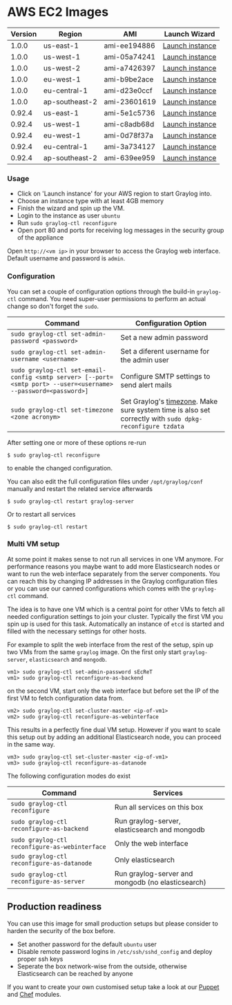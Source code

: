 AWS EC2 Images
==============

| Version | Region | AMI | Launch Wizard |
|---------|--------|-----|-------------|
| 1.0.0  | us-east-1 | ami-ee194886 | [Launch instance](https://console.aws.amazon.com/ec2/v2/home?region=us-east-1#LaunchInstanceWizard:ami=ami-ee194886) |
| 1.0.0  | us-west-1 | ami-05a74241 | [Launch instance](https://console.aws.amazon.com/ec2/v2/home?region=us-west-1#LaunchInstanceWizard:ami=ami-05a74241) |
| 1.0.0  | us-west-2 | ami-a7426397 | [Launch instance](https://console.aws.amazon.com/ec2/v2/home?region=us-west-2#LaunchInstanceWizard:ami=ami-a7426397) |
| 1.0.0  | eu-west-1 | ami-b9be2ace | [Launch instance](https://console.aws.amazon.com/ec2/v2/home?region=eu-west-1#LaunchInstanceWizard:ami=ami-b9be2ace) |
| 1.0.0  | eu-central-1 | ami-d23e0ccf | [Launch instance](https://console.aws.amazon.com/ec2/v2/home?region=eu-central-1#LaunchInstanceWizard:ami=ami-d23e0ccf) |
| 1.0.0  | ap-southeast-2 | ami-23601619 | [Launch instance](https://console.aws.amazon.com/ec2/v2/home?region=ap-southeast-2#LaunchInstanceWizard:ami=ami-23601619) |
| 0.92.4  | us-east-1 | ami-5e1c5736 | [Launch instance](https://console.aws.amazon.com/ec2/v2/home?region=us-east-1#LaunchInstanceWizard:ami=ami-5e1c5736) |
| 0.92.4  | us-west-1 | ami-c8adb68d | [Launch instance](https://console.aws.amazon.com/ec2/v2/home?region=us-west-1#LaunchInstanceWizard:ami=ami-c8adb68d) |
| 0.92.4  | eu-west-1 | ami-0d78f37a | [Launch instance](https://console.aws.amazon.com/ec2/v2/home?region=eu-west-1#LaunchInstanceWizard:ami=ami-0d78f37a) |
| 0.92.4  | eu-central-1 | ami-3a734127 | [Launch instance](https://console.aws.amazon.com/ec2/v2/home?region=eu-central-1#LaunchInstanceWizard:ami=ami-3a734127) |
| 0.92.4  | ap-southeast-2 | ami-639ee959 | [Launch instance](https://console.aws.amazon.com/ec2/v2/home?region=ap-southeast-2#LaunchInstanceWizard:ami=ami-639ee959) |

### Usage

  * Click on 'Launch instance' for your AWS region to start Graylog into.
  * Choose an instance type with at least 4GB memory
  * Finish the wizard and spin up the VM.
  * Login to the instance as user `ubuntu`
  * Run `sudo graylog-ctl reconfigure`
  * Open port 80 and ports for receiving log messages in the security group of the appliance

Open `http://<vm ip>` in your browser to access the Graylog web interface. Default username and password is `admin`.

### Configuration

You can set a couple of configuration options through the build-in `graylog-ctl` command. You need super-user
permissions to perform an actual change so don't forget the `sudo`.

| Command | Configuration Option |
|---------|----------------------|
| `sudo graylog-ctl set-admin-password <password>` | Set a new admin password |
| `sudo graylog-ctl set-admin-username <username>` | Set a diferent username for the admin user |
| `sudo graylog-ctl set-email-config <smtp server> [--port=<smtp port> --user=<username> --password=<password>]` | Configure SMTP settings to send alert mails |
| `sudo graylog-ctl set-timezone <zone acronym>` | Set Graylog's [timezone](http://en.wikipedia.org/wiki/List_of_tz_database_time_zones). Make sure system time is also set correctly with `sudo dpkg-reconfigure tzdata` |

After setting one or more of these options re-run

```shell
$ sudo graylog-ctl reconfigure
```

to enable the changed configuration.

You can also edit the full configuration files under `/opt/graylog/conf` manually and restart the related service afterwards

```shell
$ sudo graylog-ctl restart graylog-server
```

Or to restart all services

```shell
$ sudo graylog-ctl restart
```

### Multi VM setup

At some point it makes sense to not run all services in one VM anymore. For performance reasons you maybe want to add
more Elasticsearch nodes or want to run the web interface separately from the server components.
You can reach this by changing IP addresses in the Graylog configuration files or you can use our canned configurations which comes
with the `graylog-ctl` command.

The idea is to have one VM which is a central point for other VMs to fetch all needed configuration settings to join your cluster.
Typically the first VM you spin up is used for this task. Automatically an instance of `etcd` is started and filled with the necessary
settings for other hosts.

For example to split the web interface from the rest of the setup, spin up two VMs from the same `graylog` image.
On the first only start `graylog-server`, `elasticsearch` and `mongodb`.

```shell
vm1> sudo graylog-ctl set-admin-password sEcReT
vm1> sudo graylog-ctl reconfigure-as-backend
```

on the second VM, start only the web interface but before set the IP of the first VM to fetch configuration data from.

```shell
vm2> sudo graylog-ctl set-cluster-master <ip-of-vm1>
vm2> sudo graylog-ctl reconfigure-as-webinterface
```

This results in a perfectly fine dual VM setup. However if you want to scale this setup out by adding an additional Elasticsearch node, you can
proceed in the same way.

```shell
vm3> sudo graylog-ctl set-cluster-master <ip-of-vm1>
vm3> sudo graylog-ctl reconfigure-as-datanode
```

The following configuration modes do exist

| Command | Services |
|---------|----------|
| `sudo graylog-ctl reconfigure` | Run all services on this box |
| `sudo graylog-ctl reconfigure-as-backend` | Run graylog-server, elasticsearch and mongodb |
| `sudo graylog-ctl reconfigure-as-webinterface` | Only the web interface|
| `sudo graylog-ctl reconfigure-as-datanode` | Only elasticsearch |
| `sudo graylog-ctl reconfigure-as-server` | Run graylog-server and mongodb (no elasticsearch) |

Production readiness
--------------------
You can use this image for small production setups but please consider to harden the security of the box before.

 * Set another password for the default `ubuntu` user
 * Disable remote password logins in `/etc/ssh/sshd_config` and deploy proper ssh keys
 * Seperate the box network-wise from the outside, otherwise Elasticsearch can be reached by anyone

If you want to create your own customised setup take a look at our [Puppet](https://github.com/Graylog2/graylog2-puppet)
and [Chef](https://github.com/Graylog2/graylog2-cookbook) modules.
